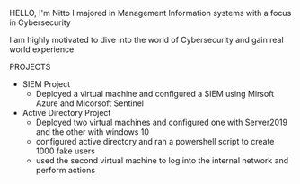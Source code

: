 HELLO, I'm  Nitto
I majored in Management Information systems with a focus in Cybersecurity

I am highly motivated to dive into the world of Cybersecurity and gain real world experience

PROJECTS

- SIEM Project
  - Deployed a virtual machine and configured a SIEM using Mirsoft Azure and Micorsoft Sentinel
- Active Directory Project
  - Deployed two virtual machines and configured one with Server2019 and the other with windows 10
  - configured active directory and ran a powershell script to create 1000 fake users
  - used the second virtual machine to log into the internal network and perform actions

